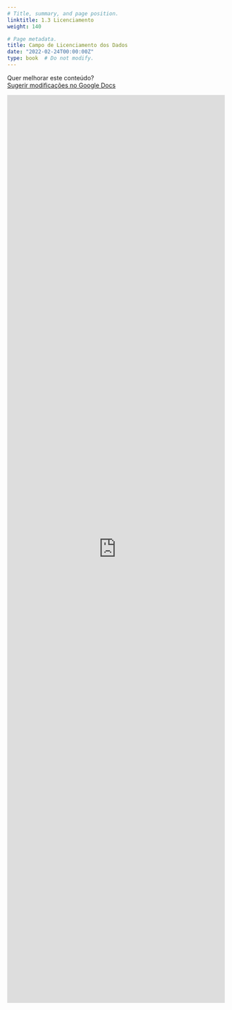 ```yaml
---
# Title, summary, and page position.
linktitle: 1.3 Licenciamento
weight: 140

# Page metadata.
title: Campo de Licenciamento dos Dados
date: "2022-02-24T00:00:00Z"
type: book  # Do not modify.
---
```


Quer melhorar este conteúdo?<br>
[<i class="fa fa-edit" aria-hidden="true"></i> Sugerir modificações no Google Docs][edit]

[edit]: https://docs.google.com/document/d/1DIQjvFwfBHDWDLlF7mk6W6gYnSLuCXDyDQKEYu5swLw/edit?usp=sharing

<iframe frameborder="0" style="width: 100%; height: 2100px" src="https://docs.google.com/document/d/e/2PACX-1vTVfhU1mhWmohhFQSNnkWcoo3_ZCe21mSkrWZOOJNoZIHQoitYcRUd2ebj-pFk3kS3gXZnmb5bdYhIT/pub?embedded=true"></iframe>
